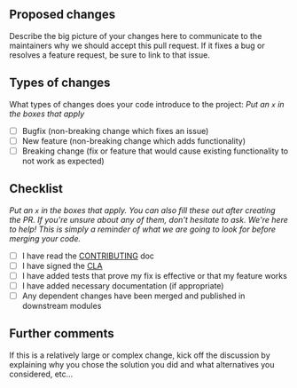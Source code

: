 ## Proposed changes

Describe the big picture of your changes here to communicate to the
maintainers why we should accept this pull request.
If it fixes a bug or resolves a feature request, be sure to link to
that issue.

## Types of changes

What types of changes does your code introduce to the project: _Put
an `x` in the boxes that apply_

- [ ] Bugfix (non-breaking change which fixes an issue)
- [ ] New feature (non-breaking change which adds functionality)
- [ ] Breaking change (fix or feature that would cause existing
      functionality to not work as expected)

## Checklist

_Put an `x` in the boxes that apply. You can also fill these out after
creating the PR. If you're unsure about any of them, don't hesitate to
ask. We're here to help! This is simply a reminder of what we are going
to look for before merging your code._

- [ ] I have read the [CONTRIBUTING][contrib] doc
- [ ] I have signed the [CLA][cla]
- [ ] I have added tests that prove my fix is effective or that my
      feature works
- [ ] I have added necessary documentation (if appropriate)
- [ ] Any dependent changes have been merged and published in
      downstream modules

## Further comments

If this is a relatively large or complex change, kick off the discussion
by explaining why you chose the solution you did and what alternatives
you considered, etc...




[cla]: https://raw.githubusercontent.com/orchestracities/opa-authz/master/individual-cla.pdf
    "Martel Open Source Software Individual Contributor License Agreement"
[contrib]: https://github.com/orchestracities/opa-authz/blob/master/CONTRIBUTING.md
    "Contributing to OPA-authz"
